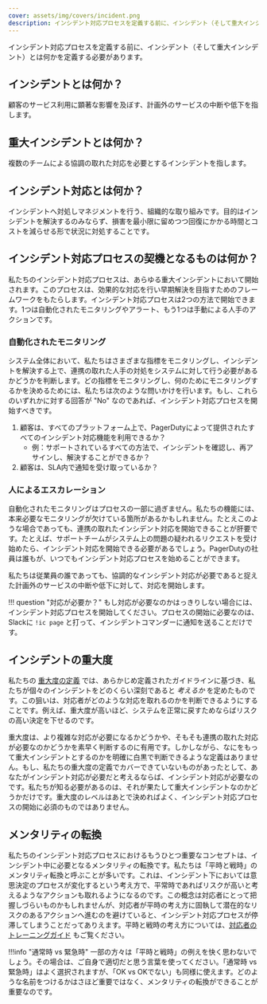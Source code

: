 ```yaml
---
cover: assets/img/covers/incident.png
description: インシデント対応プロセスを定義する前に、インシデント（そして重大インシデント）とは何か、対応の開始方法とともに定義する必要があります。
---
```

インシデント対応プロセスを定義する前に、インシデント（そして重大インシデント）とは何かを定義する必要があります。

## インシデントとは何か？
顧客のサービス利用に顕著な影響を及ぼす、計画外のサービスの中断や低下を指します。

## 重大インシデントとは何か？
複数のチームによる協調の取れた対応を必要とするインシデントを指します。

## インシデント対応とは何か？
インシデントへ対処しマネジメントを行う、組織的な取り組みです。目的はインシデントを解決するのみならず、損害を最小限に留めつつ回復にかかる時間とコストを減らせる形で状況に対処することです。

## インシデント対応プロセスの契機となるものは何か？

私たちのインシデント対応プロセスは、あらゆる重大インシデントにおいて開始されます。このプロセスは、効果的な対応を行い早期解決を目指すためのフレームワークをもたらします。インシデント対応プロセスは2つの方法で開始できます。1つは自動化されたモニタリングやアラート、もう1つは手動による人手のアクションです。

### 自動化されたモニタリング

システム全体において、私たちはさまざまな指標をモニタリングし、インシデントを解決する上で、連携の取れた人手の対処をシステムに対して行う必要があるかどうかを判断します。どの指標をモニタリングし、何のためにモニタリングするかを決めるためには、私たちは次のような問いかけを行います。もし、これらのいずれかに対する回答が "No" なのであれば、インシデント対応プロセスを開始すべきです。

1. 顧客は、すべてのプラットフォーム上で、PagerDutyによって提供されたすべてのインシデント対応機能を利用できるか？
    * 例：サポートされているすべての方法で、インシデントを確認し、再アサインし、解決することができるか？
1. 顧客は、SLA内で通知を受け取っているか？

### 人によるエスカレーション

自動化されたモニタリングはプロセスの一部に過ぎません。私たちの機能には、本来必要なモニタリングが欠けている箇所があるかもしれません。たとえこのような場合であっても、連携の取れたインシデント対応を開始できることが肝要です。たとえば、サポートチームがシステム上の問題の疑われるリクエストを受け始めたら、インシデント対応を開始できる必要があるでしょう。PagerDutyの社員は誰もが、いつでもインシデント対応プロセスを始めることができます。

私たちは従業員の誰であっても、協調的なインシデント対応が必要であると捉えた計画外のサービスの中断や低下に対して、対応を開始します。

!!! question "対応が必要か？"
    もし対応が必要なのかはっきりしない場合には、インシデント対応プロセスを開始してください。プロセスの開始に必要なのは、Slackに `!ic page` と打って、インシデントコマンダーに通知を送ることだけです。

## インシデントの重大度

私たちの [重大度の定義](../before/severity_levels.md) では、あらかじめ定義されたガイドラインに基づき、私たちが個々のインシデントをどのくらい深刻であると _考えるか_ を定めたものです。この狙いは、対応者がどのような対応を取れるのかを判断できるようにすることです。例えば、重大度が高いほど、システムを正常に戻すためならばリスクの高い決定を下せるのです。

重大度は、より複雑な対応が必要になるかどうかや、そもそも連携の取れた対応が必要なのかどうかを素早く判断するのに有用です。しかしながら、なにをもって重大インシデントとするのかを明確に白黒で判断できるような定義はありません。もし、私たちの重大度の定義でカバーできていないものがあったとして、あなたがインシデント対応が必要だと考えるならば、インシデント対応が必要なのです。私たちが知る必要があるのは、それが果たして重大インシデントなのかどうかだけです。重大度のレベルはあとで決めればよく、インシデント対応プロセスの開始に必須のものではありません。

## メンタリティの転換

私たちのインシデント対応プロセスにおけるもうひとつ重要なコンセプトは、インシデント中に必要となるメンタリティの転換です。私たちは「平時と戦時」のメンタリティ転換と呼ぶことが多いです。これは、インシデント下においては意思決定のプロセスが変化するという考え方で、平常時であればリスクが高いと考えるようなアクションも取れるようになるのです。この概念は対応者にとって把握しづらいものかもしれませんが、対応者が平時の考え方に固執して潜在的なリスクのあるアクションへ進むのを避けていると、インシデント対応プロセスが停滞してしまうことだってありえます。平時と戦時の考え方については、[対応者のトレーニングガイド](../training/subject_matter_expert.md#wartime-vs-peacetime) もご覧ください。

!!!info "通常時 vs 緊急時"
    一部の方々は「平時と戦時」の例えを快く思わないでしょう。その場合は、ご自身で適切だと思う言葉を使ってください。「通常時 vs 緊急時」はよく選択されますが、「OK vs OKでない」も同様に使えます。どのような名前をつけるかはさほど重要ではなく、メンタリティの転換ができることが重要なのです。
